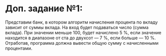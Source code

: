# Доп. задание №1:

Представим банк, в котором алгоритм начисления процента по вкладу зависит от суммы вклада. На вход будет подаваться число (сумма вклада). При значении меньше 100, будет начислено 5 %, если значение находится в диапазоне от ста до двухсот — 7 %, если больше — 10 %. Отработав, программа должна вывести общую сумму с начисленными процентами. 